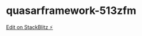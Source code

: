 # quasarframework-513zfm

[Edit on StackBlitz ⚡️](https://stackblitz.com/edit/quasarframework-513zfm)
